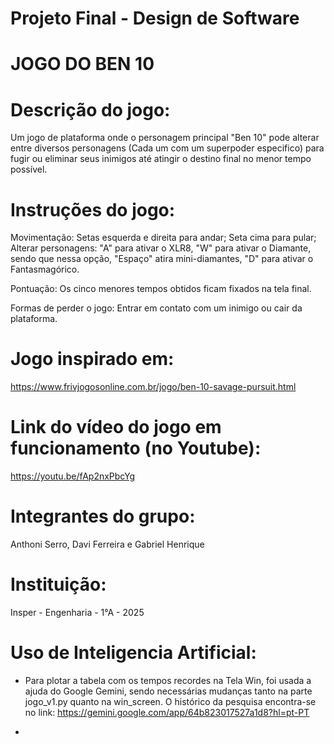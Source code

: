 # Projeto Final - Design de Software

# JOGO DO BEN 10

# Descrição do jogo:
Um jogo de plataforma onde o personagem principal "Ben 10" pode alterar entre diversos personagens (Cada um com um superpoder especifico) para fugir ou eliminar seus inimigos até atingir o destino final no menor tempo possível. 

# Instruções do jogo:

Movimentação: Setas esquerda e direita para andar; Seta cima para pular; Alterar personagens: "A" para ativar o XLR8, "W" para ativar o Diamante, sendo que nessa opção, "Espaço" atira mini-diamantes, "D" para ativar o Fantasmagórico. 

Pontuação: Os cinco menores tempos obtidos ficam fixados na tela final.

Formas de perder o jogo: Entrar em contato com um inimigo ou cair da plataforma. 

# Jogo inspirado em:

https://www.frivjogosonline.com.br/jogo/ben-10-savage-pursuit.html

# Link do vídeo do jogo em funcionamento (no Youtube):

https://youtu.be/fAp2nxPbcYg

# Integrantes do grupo: 
Anthoni Serro, Davi Ferreira e Gabriel Henrique

# Instituição:
Insper - Engenharia - 1°A - 2025

# Uso de Inteligencia Artificial: 
 - Para plotar a tabela com os tempos recordes na Tela Win, foi usada a ajuda do Google Gemini, sendo necessárias mudanças tanto na parte jogo_v1.py quanto na win_screen. O histórico da pesquisa encontra-se no link: https://gemini.google.com/app/64b823017527a1d8?hl=pt-PT

 - 